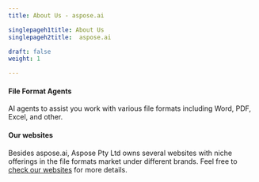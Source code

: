 ```yaml
---
title: About Us - aspose.ai

singlepageh1title: About Us
singlepageh2title:  aspose.ai

draft: false
weight: 1

---
```


#### File Format Agents

AI agents to assist you work with various file formats including Word, PDF, Excel, and other.

#### Our websites

Besides aspose.ai, Aspose Pty Ltd owns several websites with niche offerings in the file formats market under different brands. Feel free to [check our websites](https://websites.aspose.com/) for more details.